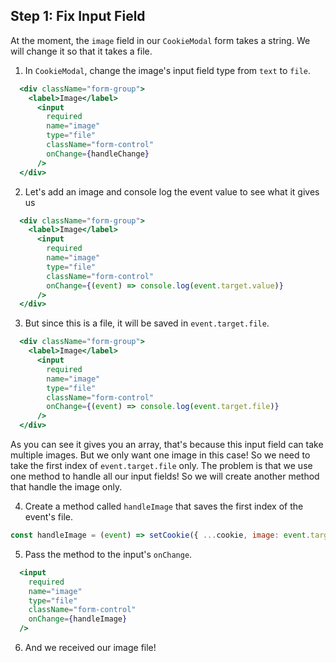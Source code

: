 ## Step 1: Fix Input Field

At the moment, the `image` field in our `CookieModal` form takes a string. We will change it so that it takes a file.

1. In `CookieModal`, change the image's input field type from `text` to `file`.

```jsx
  <div className="form-group">
    <label>Image</label>
      <input
        required
        name="image"
        type="file"
        className="form-control"
        onChange={handleChange}
      />
  </div>
```

2. Let's add an image and console log the event value to see what it gives us

```jsx
  <div className="form-group">
    <label>Image</label>
      <input
        required
        name="image"
        type="file"
        className="form-control"
        onChange={(event) => console.log(event.target.value)}
      />
  </div>
```

3. But since this is a file, it will be saved in `event.target.file`.

```jsx
  <div className="form-group">
    <label>Image</label>
      <input
        required
        name="image"
        type="file"
        className="form-control"
        onChange={(event) => console.log(event.target.file)}
      />
  </div>
```


As you can see it gives you an array, that's because this input field can take multiple images. But we only want one image in this case! So we need to take the first index of `event.target.file` only. The problem is that we use one method to handle all our input fields! So we will create another method that handle the image only. 


4. Create a method called `handleImage` that saves the first index of the event's file.

```javascript
const handleImage = (event) => setCookie({ ...cookie, image: event.target.files[0] });
```

5. Pass the method to the input's `onChange`.

```jsx
  <input
    required
    name="image"
    type="file"
    className="form-control"
    onChange={handleImage}
  />
```

6. And we received our image file!
